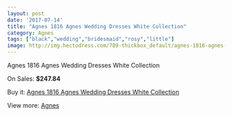 ```yaml
---
layout: post
date: '2017-07-14'
title: "Agnes 1816 Agnes Wedding Dresses White Collection"
category: Agnes
tags: ["black","wedding","bridesmaid","rosy","little"]
image: http://img.hectodress.com/789-thickbox_default/agnes-1816-agnes-wedding-dresses-white-collection.jpg
---
```

Agnes 1816 Agnes Wedding Dresses White Collection

On Sales: **$247.84**
<a href="https://www.hectodress.com/agnes/527-agnes-1816-agnes-wedding-dresses-white-collection.html"><amp-img layout="responsive" width="600" height="600" src="//img.hectodress.com/789-thickbox_default/agnes-1816-agnes-wedding-dresses-white-collection.jpg" alt="Agnes 1816 Agnes Wedding Dresses White Collection 0" /></a>
<a href="https://www.hectodress.com/agnes/527-agnes-1816-agnes-wedding-dresses-white-collection.html"><amp-img layout="responsive" width="600" height="600" src="//img.hectodress.com/790-thickbox_default/agnes-1816-agnes-wedding-dresses-white-collection.jpg" alt="Agnes 1816 Agnes Wedding Dresses White Collection 1" /></a>

Buy it: [Agnes 1816 Agnes Wedding Dresses White Collection](https://www.hectodress.com/agnes/527-agnes-1816-agnes-wedding-dresses-white-collection.html "Agnes 1816 Agnes Wedding Dresses White Collection")

View more: [Agnes](https://www.hectodress.com/6-agnes "Agnes")